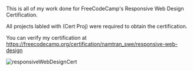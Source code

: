 This is all of my work done for FreeCodeCamp's Responsive Web Design Certification.

All projects labled with (Cert Proj) were required to obtain the certification.

You can verify my certification at https://freecodecamp.org/certification/namtran_swe/responsive-web-design

![responsiveWebDesignCert](https://github.com/user-attachments/assets/7b608b0e-07c3-44d0-a341-98321fdf9fa1)
